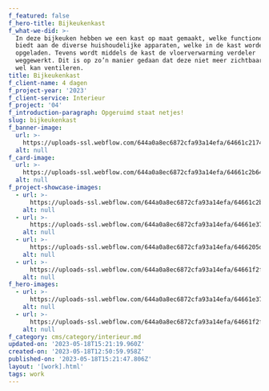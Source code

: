 ```yaml
---
f_featured: false
f_hero-title: Bijkeukenkast
f_what-we-did: >-
  In deze bijkeuken hebben we een kast op maat gemaakt, welke functioneel ruimte
  biedt aan de diverse huishoudelijke apparaten, welke in de kast worden
  opgeladen. Tevens wordt middels de kast de vloerverwarming verdeler
  weggewerkt. Dit is op zo’n manier gedaan dat deze niet meer zichtbaar is, maar
  wel kan ventileren.
title: Bijkeukenkast
f_client-name: 4 dagen
f_project-year: '2023'
f_client-service: Interieur
f_project: '04'
f_introduction-paragraph: Opgeruimd staat netjes!
slug: bijkeukenkast
f_banner-image:
  url: >-
    https://uploads-ssl.webflow.com/644a0a8ec6872cfa93a14efa/64661c21745901f19e010221_Kronenberg-Interieurbouw-Bijkeukenkast-Banner.jpg
  alt: null
f_card-image:
  url: >-
    https://uploads-ssl.webflow.com/644a0a8ec6872cfa93a14efa/64661c2b64ab966885f24133_Kronenberg-Interieurbouw-Bijkeukenkast-Image-I.jpg
  alt: null
f_project-showcase-images:
  - url: >-
      https://uploads-ssl.webflow.com/644a0a8ec6872cfa93a14efa/64661c2b64ab966885f24133_Kronenberg-Interieurbouw-Bijkeukenkast-Image-I.jpg
    alt: null
  - url: >-
      https://uploads-ssl.webflow.com/644a0a8ec6872cfa93a14efa/64661e378f688720e0dcec73_Kronenberg-Interieurbouw-Bijkeukenkast-Image-II.jpg
    alt: null
  - url: >-
      https://uploads-ssl.webflow.com/644a0a8ec6872cfa93a14efa/6466205ddad0f1a1b9d25515_Kronenberg-Interieurbouw-Bijkeukenkast-Image-IIII.jpg
    alt: null
  - url: >-
      https://uploads-ssl.webflow.com/644a0a8ec6872cfa93a14efa/64661f2fdad0f1a1b9d0fd4d_Kronenberg-Interieurbouw-Bijkeukenkast-Image-III.jpg
    alt: null
f_hero-images:
  - url: >-
      https://uploads-ssl.webflow.com/644a0a8ec6872cfa93a14efa/64661e378f688720e0dcec73_Kronenberg-Interieurbouw-Bijkeukenkast-Image-II.jpg
    alt: null
  - url: >-
      https://uploads-ssl.webflow.com/644a0a8ec6872cfa93a14efa/64661f2fdad0f1a1b9d0fd4d_Kronenberg-Interieurbouw-Bijkeukenkast-Image-III.jpg
    alt: null
f_category: cms/category/interieur.md
updated-on: '2023-05-18T15:21:19.960Z'
created-on: '2023-05-18T12:50:59.958Z'
published-on: '2023-05-18T15:21:47.806Z'
layout: '[work].html'
tags: work
---
```



